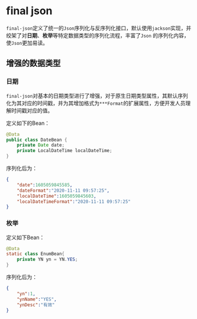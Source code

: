# final json

`final-json`定义了统一的`Json`序列化与反序列化接口，默认使用`jackson`实现，并绞架了对**日期**、**枚举**等特定数据类型的序列化流程，丰富了`Json`
的序列化内容，使`Json`更加易读。

## 增强的数据类型

### 日期

`final-json`对基本的日期类型进行了增强，对于原生日期类型属性，其默认序列化为其对应的时间戳，并为其增加格式为`***Format`的扩展属性，方便开发人员理解时间戳对应的值。

定义如下的Bean：

```java
@Data
public class DateBean {
    private Date date;
    private LocalDateTime localDateTime;
}
```

序列化后为：

```json
{
    "date":1605059845585,
    "dateFormat":"2020-11-11 09:57:25",
    "localDateTime":1605059845603,
    "localDateTimeFormat":"2020-11-11 09:57:25"
}
```

### 枚举

定义如下Bean：

```java
@Data
static class EnumBean{
    private YN yn = YN.YES;
}
```

序列化后为：

```json
{
    "yn":1,
    "ynName":"YES",
    "ynDesc":"有效"
}
```

